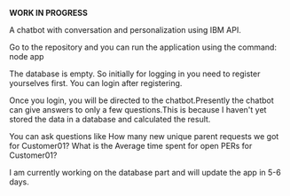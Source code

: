 **WORK IN PROGRESS**

A chatbot with conversation and personalization using IBM API.

Go to the repository and you can run the application using the command: node app

The database is empty. So initially for logging in you need to register yourselves first.
You can login after registering.

Once you login, you will be directed to the chatbot.Presently the chatbot can give answers to only a few questions.This is because I haven't yet stored the data in a database and calculated the result.

You can ask questions like 
How many new unique parent requests we got for Customer01?
What is the Average time spent for open PERs for Customer01?


I am currently working on the database part and will update the app in 5-6 days.

 
